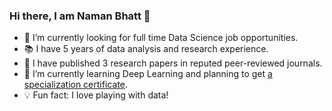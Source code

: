 ### Hi there, I am Naman Bhatt 👋

- 🔭 I’m currently looking for full time Data Science job opportunities.
- 📚 I have 5 years of data analysis and research experience.
- 📑 I have published 3 research papers in reputed peer-reviewed journals.
- 🌱 I’m currently learning Deep Learning and planning to get [a specialization certificate](https://www.coursera.org/specializations/deep-learning).
- 💡 Fun fact: I love playing with data!
